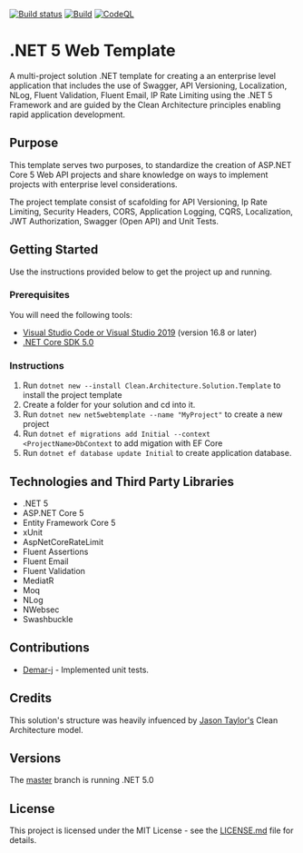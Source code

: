[![Build status](https://dev.azure.com/marlongayle/Net5WebTemplate/_apis/build/status/Net5WebTemplate-CI)](https://dev.azure.com/marlongayle/Net5WebTemplate/_build/latest?definitionId=3)
[![Build](https://github.com/marlonajgayle/Net5WebTemplate/actions/workflows/dotnet.yml/badge.svg?branch=develop)](https://github.com/marlonajgayle/Net5WebTemplate/actions/workflows/dotnet.yml)
[![CodeQL](https://github.com/marlonajgayle/Net5WebTemplate/actions/workflows/codeql-analysis.yml/badge.svg?branch=develop)](https://github.com/marlonajgayle/Net5WebTemplate/actions/workflows/codeql-analysis.yml)

# .NET 5 Web Template
A multi-project solution .NET template for creating a an enterprise level application that includes the use of Swagger, API Versioning, 
Localization, NLog, Fluent Validation, Fluent Email, IP Rate Limiting using the .NET 5 Framework and are guided by the Clean Architecture 
principles enabling rapid application development.

## Purpose
This template serves two purposes, to standardize the creation of ASP.NET Core 5 Web API projects and share knowledge on ways 
to implement projects with enterprise level considerations.

The project template consist of scafolding for API Versioning, Ip Rate Limiting, Security Headers, CORS, Application Logging, CQRS, Localization,
JWT Authorization, Swagger (Open API) and Unit Tests.

## Getting Started
Use the instructions provided below to get the project up and running.

### Prerequisites
You will need the following tools:
* [Visual Studio Code or Visual Studio 2019](https://visualstudio.microsoft.com/vs/) (version 16.8 or later)
* [.NET Core SDK 5.0](https://dotnet.microsoft.com/download/dotnet/5.0)

### Instructions
1. Run `dotnet new --install Clean.Architecture.Solution.Template` to install the project template
2. Create a folder for your solution and cd into it.
3. Run `dotnet new net5webtemplate --name "MyProject"` to create a new project
4. Run `dotnet ef migrations add Initial --context <ProjectName>DbContext` to add migation with EF Core 
5. Run `dotnet ef database update Initial` to create application database.

## Technologies and Third Party Libraries
* .NET 5
* ASP.NET Core 5
* Entity Framework Core 5
* xUnit
* AspNetCoreRateLimit
* Fluent Assertions
* Fluent Email
* Fluent Validation
* MediatR
* Moq
* NLog
* NWebsec
* Swashbuckle

## Contributions
- [Demar-j](https://github.com/Demar-j) - Implemented unit tests.

## Credits
This solution's structure was heavily infuenced by [Jason Taylor's](https://github.com/jasontaylordev) Clean Architecture model.

## Versions
The [master](https://github.com/marlonajgayle/Net5WebTemplate/master) branch is running .NET 5.0

## License
This project is licensed under the MIT License - see the [LICENSE.md](https://github.com/marlonajgayle/Net5WebTemplate/master/LICENSE.md) file for details.